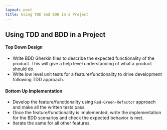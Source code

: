 ```yaml
---
layout: post
title: Using TDD and BDD in a Project
---
```


## Using TDD and BDD in a Project

#### Top Down Design

* Write BDD Gherkin files to describe the expected functionality of the product. This will give a help level understanding of what a product should do.
* Write low level unit tests for a feature/functionality to drive development following TDD approach.

#### Bottom Up Implementation

* Develop the feature/functionality using `Red-Green-Refactor` approach and make all the written tests pass.
* Once the feature/functionality is implemented, write the implementation for the BDD scenarios and check the expected behavior is met.
* Iterate the same for all other features.